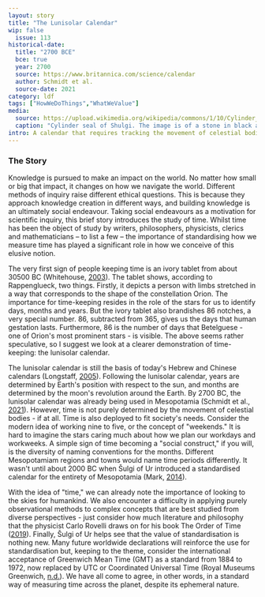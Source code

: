 ```yaml
---
layout: story
title: "The Lunisolar Calendar"
wip: false
  issue: 113
historical-date:
  title: "2700 BCE"
  bce: true
  year: 2700
  source: https://www.britannica.com/science/calendar
  author: Schmidt et al.
  source-date: 2021
category: ldf
tags: ["HowWeDoThings","WhatWeValue"]
media:
  source: https://upload.wikimedia.org/wikipedia/commons/1/10/Cylinder_seal_of_Shulgi.jpg
  caption: "Cylinder seal of Shulgi. The image is of a stone in black and white. Image source: Wikipedia."
intro: A calendar that requires tracking the movement of celestial bodies teaches us about public policy.
---
```

### The Story
Knowledge is pursued to make an impact on the world. No matter how small or big that impact, it changes on how we navigate the world. Different methods of inquiry raise different ethical questions. This is because they approach knowledge creation in different ways, and building knowledge is an ultimately social endeavour. Taking social endeavours as a motivation for scientific inquiry, this brief story introduces the study of time. Whilst time has been the object of study by writers, philosophers, physicists, clerics and mathematicians – to list a few – the importance of standardising how we measure time has played a significant role in how we conceive of this elusive notion.

The very first sign of people keeping time is an ivory tablet from about 30500 BC (Whitehouse, [2003](http://news.bbc.co.uk/1/hi/sci/tech/2679675.stm)). The tablet shows, according to Rappenglueck, two things. Firstly, it depicts a person with limbs stretched in a way that corresponds to the shape of the constellation Orion. The importance for time-keeping resides in the role of the stars for us to identify days, months and years. But the ivory tablet also brandishes 86 notches, a very special number. 86, subtracted from 365, gives us the days that human gestation lasts. Furthermore, 86 is the number of days that Betelguese - one of Orion's most prominent stars - is visible. The above seems rather speculative, so I suggest we look at a clearer demonstration of time-keeping: the lunisolar calendar. 

The lunisolar calendar is still the basis of today's Hebrew and Chinese calendars (Longstaff, [2005](https://www.rmg.co.uk/sites/default/files/Calendars-from-around-the-world.pdf)). Following the lunisolar calendar, years are determined by Earth's position with respect to the sun, and months are determined by the moon's revolution around the Earth. By 2700 BC, the lunisolar calendar was already being used in Mesopotamia (Schmidt et al., [2021](https://www.britannica.com/science/calendar)). However, time is not purely determined by the movement of celestial bodies - if at all. Time is also deployed to fit society's needs. Consider the modern idea of working nine to five, or the concept of "weekends." It is hard to imagine the stars caring much about how we plan our workdays and workweeks. A simple sign of time becoming a "social construct," if you will, is the diversity of naming conventions for the months. Different Mesopotamiam regions and towns would name time periods differently. It wasn't until about 2000 BC when Šulgi of Ur introduced a standardised calendar for the entirety of Mesopotamia (Mark, [2014](https://www.worldhistory.org/Shulgi_of_Ur/)). 

With the idea of "time," we can already note the importance of looking to the skies for humankind. We also encounter a difficulty in applying purely observational methods to complex concepts that are best studied from diverse perspectives - just consider how much literature and philosophy that the physicist Carlo Rovelli draws on for his book The Order of Time ([2019](https://www.penguin.co.uk/books/301539/the-order-of-time/9780141984964.html)). Finally, Šulgi of Ur helps see that the value of standardisation is nothing new. Many future worldwide declarations will reinforce the use for standardisation but, keeping to the theme, consider the international acceptance of Greenwich Mean Time (GMT) as a standard from 1884 to 1972, now replaced by UTC or Coordinated Universal Time (Royal Museums Greenwich, [n.d.](https://www.rmg.co.uk/stories/topics/greenwich-mean-time-gmt)). We have all come to agree, in other words, in a standard way of measuring time across the planet, despite its ephemeral nature.
